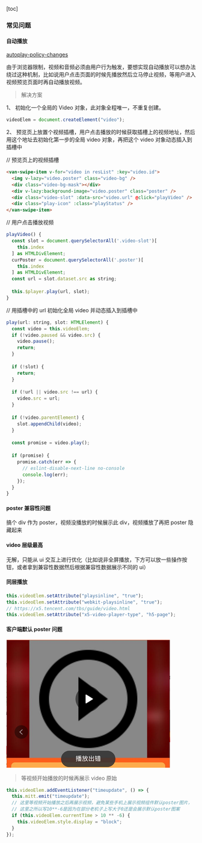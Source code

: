 [toc]

### 常见问题

#### 自动播放

[autoplay-policy-changes](https://developers.google.com/web/updates/2017/09/autoplay-policy-changes)

由于浏览器限制，视频和音频必须由用户行为触发，要想实现自动播放可以想办法绕过这种机制，比如说用户点击页面的时候先播放然后立马停止视频，等用户进入视频预览页面时再自动播放视频。

> 解决方案

1、 初始化一个全局的 Video 对象，此对象全程唯一，不重复创建。

```js
videoElem = document.createElement("video");
```

2、 预览页上放置个视频插槽，用户点击播放的时候获取插槽上的视频地址，然后用这个地址去初始化第一步的全局 video 对象，再把这个 video 对象动态插入到插槽中

// 预览页上的视频插槽

```html
<van-swipe-item v-for="video in resList" :key="video.id">
  <img v-lazy="video.poster" class="video-bg" />
  <div class="video-bg-mask"></div>
  <div v-lazy:background-image="video.poster" class="poster" />
  <div class="video-slot" :data-src="video.url" @click="playVideo" />
  <div class="play-icon" :class="playStatus" />
</van-swipe-item>
```

// 用户点击播放视频

```js
playVideo() {
  const slot = document.querySelectorAll('.video-slot')[
    this.index
  ] as HTMLDivElement;
  curPoster = document.querySelectorAll('.poster')[
    this.index
  ] as HTMLDivElement;
  const url = slot.dataset.src as string;

  this.$player.play(url, slot);
}
```

// 用插槽中的 url 初始化全局 video 并动态插入到插槽中

```js
play(url: string, slot: HTMLElement) {
  const video = this.videoElem;
  if (!video.paused && video.src) {
    video.pause();
    return;
  }

  if (!slot) {
    return;
  }

  if (!url || video.src !== url) {
    video.src = url;
  }

  if (!video.parentElement) {
    slot.appendChild(video);
  }

  const promise = video.play();

  if (promise) {
    promise.catch(err => {
      // eslint-disable-next-line no-console
      console.log(err);
    });
  }
}
```

#### poster 兼容性问题

搞个 div 作为 poster，视频没播放的时候展示此 div，视频播放了再把 poster 隐藏起来

#### video 层级最高

无解，只能从 ui 交互上进行优化（比如说非全屏播放，下方可以放一些操作按钮，或者拿到兼容性数据然后根据兼容性数据展示不同的 ui）

#### 同层播放

```js
this.videoElem.setAttribute("playsinline", "true");
this.videoElem.setAttribute("webkit-playsinline", "true");
// https://x5.tencent.com/tbs/guide/video.html
this.videoElem.setAttribute("x5-video-player-type", "h5-page");
```

#### 客户端默认 poster 问题

![](../assets/2020-07-16-20-10-01.png)

> 等视频开始播放的时候再展示 video 原始

```js
this.videoElem.addEventListener("timeupdate", () => {
  this.mitt.emit("timeupdate");
  // 这里等视频开始播放之后再展示视频，避免某些手机上展示视频组件默认poster图片，
  // 这里之所以写10**-6是因为在部分老机子上写大于0还是会展示默认poster图案
  if (this.videoElem.currentTime > 10 ** -6) {
    this.videoElem.style.display = "block";
  }
});
```
